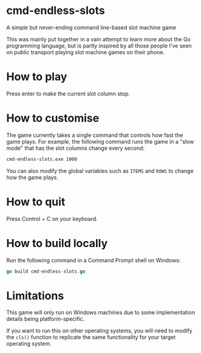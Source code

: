 # cmd-endless-slots
A simple but never-ending command line-based slot machine game

This was mainly put together in a vain attempt to learn more about the Go programming language, but is partly inspired by all those people I've seen on public transport playing slot machine games on their phone.

# How to play
Press enter to make the current slot column stop.

# How to customise
The game currently takes a single command that controls how fast the game plays. For example, the following command runs the game in a "slow mode" that has the slot columns change every second:

```bash
cmd-endless-slots.exe 1000
```

You can also modify the global variables such as `ITEMS` and `ROWS` to change how the game plays.

# How to quit
Press Control + C on your keyboard.

# How to build locally
Run the following command in a Command Prompt shell on Windows:

```go
go build cmd-endless-slots.go
```

# Limitations
This game will only run on Windows machines due to some implementation details being platform-specific.

If you want to run this on other operating systems, you will need to modify the `cls()` function to replicate the same functionality for your target operating system.
